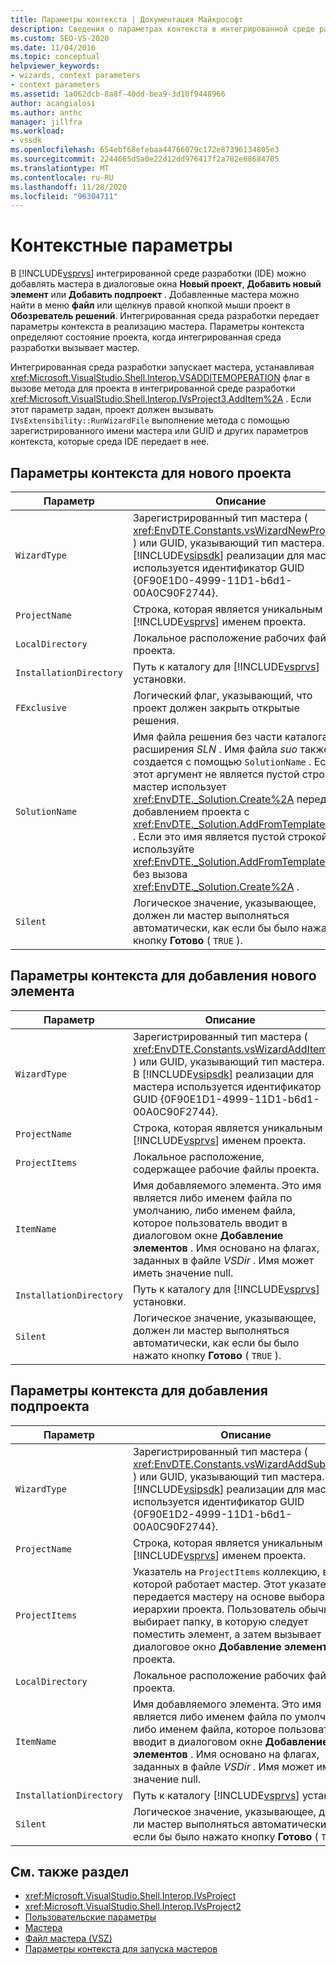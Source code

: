 ```yaml
---
title: Параметры контекста | Документация Майкрософт
description: Сведения о параметрах контекста в интегрированной среде разработки (IDE) Visual Studio, которые определяют состояние проекта при добавлении или реализации мастера.
ms.custom: SEO-VS-2020
ms.date: 11/04/2016
ms.topic: conceptual
helpviewer_keywords:
- wizards, context parameters
- context parameters
ms.assetid: 1a062dcb-8a8f-40dd-bea9-3d10f9448966
author: acangialosi
ms.author: anthc
manager: jillfra
ms.workload:
- vssdk
ms.openlocfilehash: 654ebf68efebaa44766079c172e87396134805e3
ms.sourcegitcommit: 2244665d5a0e22d12dd976417f2a782e68684705
ms.translationtype: MT
ms.contentlocale: ru-RU
ms.lasthandoff: 11/28/2020
ms.locfileid: "96304711"
---
```

# <a name="context-parameters"></a>Контекстные параметры
В [!INCLUDE[vsprvs](../../code-quality/includes/vsprvs_md.md)] интегрированной среде разработки (IDE) можно добавлять мастера в диалоговые окна **Новый проект**, **Добавить новый элемент** или **Добавить подпроект** . Добавленные мастера можно найти в меню **файл** или щелкнув правой кнопкой мыши проект в **Обозреватель решений**. Интегрированная среда разработки передает параметры контекста в реализацию мастера. Параметры контекста определяют состояние проекта, когда интегрированная среда разработки вызывает мастер.

 Интегрированная среда разработки запускает мастера, устанавливая <xref:Microsoft.VisualStudio.Shell.Interop.VSADDITEMOPERATION> флаг в вызове метода для проекта в интегрированной среде разработки <xref:Microsoft.VisualStudio.Shell.Interop.IVsProject3.AddItem%2A> . Если этот параметр задан, проект должен вызывать `IVsExtensibility::RunWizardFile` выполнение метода с помощью зарегистрированного имени мастера или GUID и других параметров контекста, которые среда IDE передает в нее.

## <a name="context-parameters-for-new-project"></a>Параметры контекста для нового проекта

| Параметр | Описание |
|-------------------------| - |
| `WizardType` | Зарегистрированный тип мастера ( <xref:EnvDTE.Constants.vsWizardNewProject> ) или GUID, указывающий тип мастера. В [!INCLUDE[vsipsdk](../../extensibility/includes/vsipsdk_md.md)] реализации для мастера используется идентификатор GUID {0F90E1D0-4999-11D1-b6d1-00A0C90F2744}. |
| `ProjectName` | Строка, которая является уникальным [!INCLUDE[vsprvs](../../code-quality/includes/vsprvs_md.md)] именем проекта. |
| `LocalDirectory` | Локальное расположение рабочих файлов проекта. |
| `InstallationDirectory` | Путь к каталогу для [!INCLUDE[vsprvs](../../code-quality/includes/vsprvs_md.md)] установки. |
| `FExclusive` | Логический флаг, указывающий, что проект должен закрыть открытые решения. |
| `SolutionName` | Имя файла решения без части каталога или расширения *SLN* . Имя файла *suo* также создается с помощью `SolutionName` . Если этот аргумент не является пустой строкой, мастер использует <xref:EnvDTE._Solution.Create%2A> перед добавлением проекта с <xref:EnvDTE._Solution.AddFromTemplate%2A> . Если это имя является пустой строкой, используйте <xref:EnvDTE._Solution.AddFromTemplate%2A> без вызова <xref:EnvDTE._Solution.Create%2A> . |
| `Silent` | Логическое значение, указывающее, должен ли мастер выполняться автоматически, как если бы было нажато кнопку **Готово** ( `TRUE` ). |

## <a name="context-parameters-for-add-new-item"></a>Параметры контекста для добавления нового элемента

| Параметр | Описание |
|-------------------------| - |
| `WizardType` | Зарегистрированный тип мастера ( <xref:EnvDTE.Constants.vsWizardAddItem> ) или GUID, указывающий тип мастера. В [!INCLUDE[vsipsdk](../../extensibility/includes/vsipsdk_md.md)] реализации для мастера используется идентификатор GUID {0F90E1D1-4999-11D1-b6d1-00A0C90F2744}. |
| `ProjectName` | Строка, которая является уникальным [!INCLUDE[vsprvs](../../code-quality/includes/vsprvs_md.md)] именем проекта. |
| `ProjectItems` | Локальное расположение, содержащее рабочие файлы проекта. |
| `ItemName` | Имя добавляемого элемента. Это имя является либо именем файла по умолчанию, либо именем файла, которое пользователь вводит в диалоговом окне **Добавление элементов** . Имя основано на флагах, заданных в файле *VSDir* . Имя может иметь значение null. |
| `InstallationDirectory` | Путь к каталогу для [!INCLUDE[vsprvs](../../code-quality/includes/vsprvs_md.md)] установки. |
| `Silent` | Логическое значение, указывающее, должен ли мастер выполняться автоматически, как если бы было нажато кнопку **Готово** ( `TRUE` ). |

## <a name="context-parameters-for-add-sub-project"></a>Параметры контекста для добавления подпроекта

| Параметр | Описание |
|-------------------------| - |
| `WizardType` | Зарегистрированный тип мастера ( <xref:EnvDTE.Constants.vsWizardAddSubProject> ) или GUID, указывающий тип мастера. В [!INCLUDE[vsipsdk](../../extensibility/includes/vsipsdk_md.md)] реализации для мастера используется идентификатор GUID {0F90E1D2-4999-11D1-b6d1-00A0C90F2744}. |
| `ProjectName` | Строка, которая является уникальным [!INCLUDE[vsprvs](../../code-quality/includes/vsprvs_md.md)] именем проекта. |
| `ProjectItems` | Указатель на `ProjectItems` коллекцию, в которой работает мастер. Этот указатель передается мастеру на основе выбора иерархии проекта. Пользователь обычно выбирает папку, в которую следует поместить элемент, а затем вызывает диалоговое окно **Добавление элемента** проекта. |
| `LocalDirectory` | Локальное расположение рабочих файлов проекта. |
| `ItemName` | Имя добавляемого элемента. Это имя является либо именем файла по умолчанию, либо именем файла, которое пользователь вводит в диалоговом окне **Добавление элементов** . Имя основано на флагах, заданных в файле *VSDir* . Имя может иметь значение null. |
| `InstallationDirectory` | Путь к каталогу [!INCLUDE[vsprvs](../../code-quality/includes/vsprvs_md.md)] установки. |
| `Silent` | Логическое значение, указывающее, должен ли мастер выполняться автоматически, как если бы было нажато кнопку **Готово** ( `TRUE` ). |

## <a name="see-also"></a>См. также раздел
- <xref:Microsoft.VisualStudio.Shell.Interop.IVsProject>
- <xref:Microsoft.VisualStudio.Shell.Interop.IVsProject2>
- [Пользовательские параметры](../../extensibility/internals/custom-parameters.md)
- [Мастера](../../extensibility/internals/wizards.md)
- [Файл мастера (VSZ)](../../extensibility/internals/wizard-dot-vsz-file.md)
- [Параметры контекста для запуска мастеров](/previous-versions/tz690efs(v=vs.140))